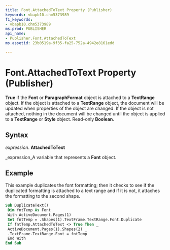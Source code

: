 ```yaml
---
title: Font.AttachedToText Property (Publisher)
keywords: vbapb10.chm5373989
f1_keywords:
- vbapb10.chm5373989
ms.prod: PUBLISHER
api_name:
- Publisher.Font.AttachedToText
ms.assetid: 23b0519a-9f35-fa25-752a-4942e8161edd

---
```



# Font.AttachedToText Property (Publisher)

 **True** if the **Font** or **ParagraphFormat** object is attached to a **TextRange** object. If the object is attached to a **TextRange** object, the document will be updated when properties of the object are changed. If the object is not attached, nothing in the document will be changed until the object is applied to a **TextRange** or **Style** object. Read-only **Boolean**.


## Syntax

 _expression_. **AttachedToText**

 _expression_A variable that represents a  **Font** object.


## Example

This example duplicates the font formatting; then it checks to see if the duplicated formatting is attached to a text range and if it is not, it attaches the formatting to the second shape.


```vb
Sub DuplicateText() 
 Dim fntTemp As Font 
 With ActiveDocument.Pages(1) 
 Set fntTemp = .Shapes(1).TextFrame.TextRange.Font.Duplicate 
 If fntTemp.AttachedToText <> True Then _ 
 ActiveDocument.Pages(1).Shapes(2) _ 
 .TextFrame.TextRange.Font = fntTemp 
 End With 
End Sub
```



